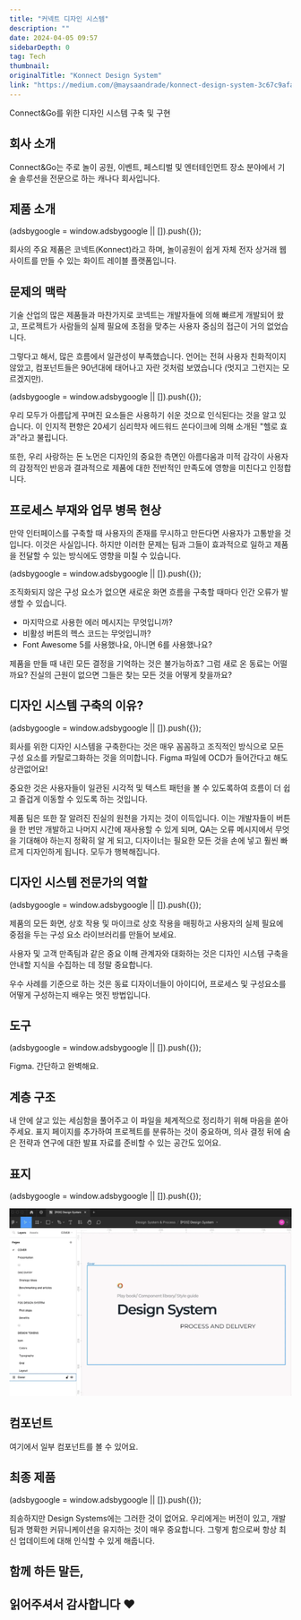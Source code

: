 ```yaml
---
title: "커넥트 디자인 시스템"
description: ""
date: 2024-04-05 09:57
sidebarDepth: 0
tag: Tech
thumbnail: 
originalTitle: "Konnect Design System"
link: "https://medium.com/@maysaandrade/konnect-design-system-3c67c9afad37"
---
```



Connect&Go를 위한 디자인 시스템 구축 및 구현

## 회사 소개

Connect&Go는 주로 놀이 공원, 이벤트, 페스티벌 및 엔터테인먼트 장소 분야에서 기술 솔루션을 전문으로 하는 캐나다 회사입니다.

## 제품 소개

<!-- ui-log 수평형 -->
<ins class="adsbygoogle"
  style="display:block"
  data-ad-client="ca-pub-4877378276818686"
  data-ad-slot="9743150776"
  data-ad-format="auto"
  data-full-width-responsive="true"></ins>
<component is="script">
(adsbygoogle = window.adsbygoogle || []).push({});
</component>

회사의 주요 제품은 코넥트(Konnect)라고 하며, 놀이공원이 쉽게 자체 전자 상거래 웹 사이트를 만들 수 있는 화이트 레이블 플랫폼입니다.

## 문제의 맥락

기술 산업의 많은 제품들과 마찬가지로 코넥트는 개발자들에 의해 빠르게 개발되어 왔고, 프로젝트가 사람들의 실제 필요에 초점을 맞추는 사용자 중심의 접근이 거의 없었습니다.

그렇다고 해서, 많은 흐름에서 일관성이 부족했습니다. 언어는 전혀 사용자 친화적이지 않았고, 컴포넌트들은 90년대에 태어나고 자란 것처럼 보였습니다 (멋지고 그런지는 모르겠지만).

<!-- ui-log 수평형 -->
<ins class="adsbygoogle"
  style="display:block"
  data-ad-client="ca-pub-4877378276818686"
  data-ad-slot="9743150776"
  data-ad-format="auto"
  data-full-width-responsive="true"></ins>
<component is="script">
(adsbygoogle = window.adsbygoogle || []).push({});
</component>

우리 모두가 아름답게 꾸며진 요소들은 사용하기 쉬운 것으로 인식된다는 것을 알고 있습니다. 이 인지적 편향은 20세기 심리학자 에드워드 쏜다이크에 의해 소개된 "헬로 효과"라고 불립니다.

또한, 우리 사랑하는 돈 노먼은 디자인의 중요한 측면인 아름다움과 미적 감각이 사용자의 감정적인 반응과 결과적으로 제품에 대한 전반적인 만족도에 영향을 미친다고 인정합니다.

## 프로세스 부재와 업무 병목 현상

만약 인터페이스를 구축할 때 사용자의 존재를 무시하고 만든다면 사용자가 고통받을 것입니다. 이것은 사실입니다. 하지만 이러한 문제는 팀과 그들이 효과적으로 일하고 제품을 전달할 수 있는 방식에도 영향을 미칠 수 있습니다.

<!-- ui-log 수평형 -->
<ins class="adsbygoogle"
  style="display:block"
  data-ad-client="ca-pub-4877378276818686"
  data-ad-slot="9743150776"
  data-ad-format="auto"
  data-full-width-responsive="true"></ins>
<component is="script">
(adsbygoogle = window.adsbygoogle || []).push({});
</component>

조직화되지 않은 구성 요소가 없으면 새로운 화면 흐름을 구축할 때마다 인간 오류가 발생할 수 있습니다.

- 마지막으로 사용한 에러 메시지는 무엇입니까?
- 비활성 버튼의 헥스 코드는 무엇입니까?
- Font Awesome 5를 사용했나요, 아니면 6를 사용했나요?

제품을 만들 때 내린 모든 결정을 기억하는 것은 불가능하죠? 그럼 새로 온 동료는 어떨까요? 진실의 근원이 없으면 그들은 찾는 모든 것을 어떻게 찾을까요?

## 디자인 시스템 구축의 이유?

<!-- ui-log 수평형 -->
<ins class="adsbygoogle"
  style="display:block"
  data-ad-client="ca-pub-4877378276818686"
  data-ad-slot="9743150776"
  data-ad-format="auto"
  data-full-width-responsive="true"></ins>
<component is="script">
(adsbygoogle = window.adsbygoogle || []).push({});
</component>

회사를 위한 디자인 시스템을 구축한다는 것은 매우 꼼꼼하고 조직적인 방식으로 모든 구성 요소를 카탈로그화하는 것을 의미합니다. Figma 파일에 OCD가 들어간다고 해도 상관없어요!

중요한 것은 사용자들이 일관된 시각적 및 텍스트 패턴을 볼 수 있도록하여 흐름이 더 쉽고 즐겁게 이동할 수 있도록 하는 것입니다.

제품 팀은 또한 잘 알려진 진실의 원천을 가지는 것이 이득입니다. 이는 개발자들이 버튼을 한 번만 개발하고 나머지 시간에 재사용할 수 있게 되며, QA는 오류 메시지에서 무엇을 기대해야 하는지 정확히 알 게 되고, 디자이너는 필요한 모든 것을 손에 넣고 훨씬 빠르게 디자인하게 됩니다. 모두가 행복해집니다.

## 디자인 시스템 전문가의 역할

<!-- ui-log 수평형 -->
<ins class="adsbygoogle"
  style="display:block"
  data-ad-client="ca-pub-4877378276818686"
  data-ad-slot="9743150776"
  data-ad-format="auto"
  data-full-width-responsive="true"></ins>
<component is="script">
(adsbygoogle = window.adsbygoogle || []).push({});
</component>

제품의 모든 화면, 상호 작용 및 마이크로 상호 작용을 매핑하고 사용자의 실제 필요에 중점을 두는 구성 요소 라이브러리를 만들어 보세요.

사용자 및 고객 만족팀과 같은 중요 이해 관계자와 대화하는 것은 디자인 시스템 구축을 안내할 지식을 수집하는 데 정말 중요합니다.

우수 사례를 기준으로 하는 것은 동료 디자이너들이 아이디어, 프로세스 및 구성요소를 어떻게 구성하는지 배우는 멋진 방법입니다.

## 도구

<!-- ui-log 수평형 -->
<ins class="adsbygoogle"
  style="display:block"
  data-ad-client="ca-pub-4877378276818686"
  data-ad-slot="9743150776"
  data-ad-format="auto"
  data-full-width-responsive="true"></ins>
<component is="script">
(adsbygoogle = window.adsbygoogle || []).push({});
</component>

Figma. 간단하고 완벽해요.

## 계층 구조

내 안에 살고 있는 세심함을 풀어주고 이 파일을 체계적으로 정리하기 위해 마음을 쏟아주세요. 표지 페이지를 추가하여 프로젝트를 분류하는 것이 중요하며, 의사 결정 뒤에 숨은 전략과 연구에 대한 발표 자료를 준비할 수 있는 공간도 있어요.

## 표지

<!-- ui-log 수평형 -->
<ins class="adsbygoogle"
  style="display:block"
  data-ad-client="ca-pub-4877378276818686"
  data-ad-slot="9743150776"
  data-ad-format="auto"
  data-full-width-responsive="true"></ins>
<component is="script">
(adsbygoogle = window.adsbygoogle || []).push({});
</component>

<img src="./img/KonnectDesignSystem_0.png" />

## 컴포넌트

여기에서 일부 컴포넌트를 볼 수 있어요.

## 최종 제품

<!-- ui-log 수평형 -->
<ins class="adsbygoogle"
  style="display:block"
  data-ad-client="ca-pub-4877378276818686"
  data-ad-slot="9743150776"
  data-ad-format="auto"
  data-full-width-responsive="true"></ins>
<component is="script">
(adsbygoogle = window.adsbygoogle || []).push({});
</component>

죄송하지만 Design Systems에는 그러한 것이 없어요. 우리에게는 버전이 있고, 개발 팀과 명확한 커뮤니케이션을 유지하는 것이 매우 중요합니다. 그렇게 함으로써 항상 최신 업데이트에 대해 인식할 수 있게 해줍니다.

## 함께 하든 말든, 

## 읽어주셔서 감사합니다 ❤️
